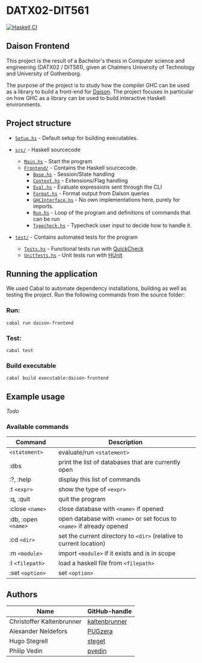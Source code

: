 # DATX02-DIT561

[![Haskell CI](https://github.com/PUGzera/DATX02-DIT561/actions/workflows/haskell.yaml/badge.svg?branch=develop)](https://github.com/PUGzera/DATX02-DIT561/actions/workflows/haskell.yaml)

## Daison Frontend

This project is the result of a Bachelor's thesis in Computer science and engineering (DATX02 / DIT561), given at Chalmers University of Technology and University of Gothenborg.

The purpose of the project is to study how the compiler GHC can be used as a library to build a front-end for [Daison](https://github.com/krangelov/daison). The project focuses in particular on how GHC as a library can be used to build interactive Haskell environments.

## Project structure

- [`Setup.hs`](Setup.hs) - Default setup for building executables.
- [`src/`](src) - Haskell sourcecode
  - [`Main.hs`](src/Main.hs) - Start the program
  - [`Frontend/`](src/Frontend) - Contains the Haskell sourcecode.
    - [`Base.hs`](src/Frontend/Base.hs) - Session/State handling
    - [`Context.hs`](src/Frontend/Context.hs) - Extensions/Flag handling
    - [`Eval.hs`](src/Frontend/Eval.hs) - Evaluate expressions sent through the CLI
    - [`Format.hs`](src/Frontend/Format.hs) - Format output from Daison queries
    - [`GHCInterface.hs`](src/Frontend/GHCInterface.hs) - No own implementations here, purely for imports.
    - [`Run.hs`](src/Frontend/Run.hs) - Loop of the program and definitions of commands that can be run
    - [`Typecheck.hs`](src/Frontend/Typecheck.hs) - Typecheck user input to decide how to handle it.

- [`test/`](test) - Contains automated tests for the program
  - [`Tests.hs`](test/Tests.hs) - Functional tests run with [QuickCheck](https://hackage.haskell.org/package/QuickCheck)
  - [`UnitTests.hs`](test/UnitTests.hs) - Unit tests run with [HUnit](https://hackage.haskell.org/package/HUnit)

## Running the application
We used Cabal to automate dependency installations, building as well as testing the project. Run the following commands from the source folder:

### Run:
`cabal run daison-frontend`

### Test:
`cabal test`

### Build executable
`cabal build executable:daison-frontend`

## Example usage
*Todo*
### Available commands
| Command             | Description                                                            |
| ------------------- | ---------------------------------------------------------------------- |
| `<statement>`       | evaluate/run `<statement>`                                             |
| :dbs                | print the list of databases that are currently open                    |
| :?, :help           | display this list of commands                                          |
| :t `<expr>`         | show the type of `<expr>`                                              |
| :q, :quit           | quit the program                                                       |
| :close `<name>`     | close database with `<name>` if opened                                 |
| :db, :open `<name>` | open database with `<name>` or set focus to `<name>` if already opened |
| :cd `<dir>`         | set the current directory to `<dir>` (relative to current location)    |
| :m `<module>`       | import `<module>` if it exists and is in scope                         |
| :l `<filepath>`     | load a haskell file from `<filepath>`                                  |
| :set `<option>`     | set `<option>`                                                         |
## Authors

| Name                      | GitHub-handle                                     |
| ------------------------- | ------------------------------------------------- |
| Christoffer Kaltenbrunner | [kaltenbrunner](https://github.com/kaltenbrunner) |
| Alexander Neldefors       | [PUGzera](https://github.com/PUGzera)             |
| Hugo Stegrell             | [steget](https://github.com/steget)               |
| Philip Vedin              | [pvedin](https://github.com/pvedin)               |
